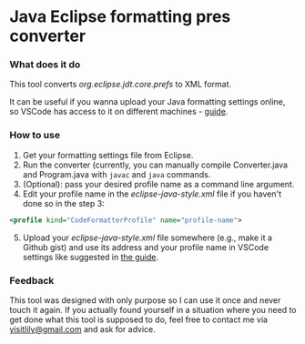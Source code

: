 # Java Eclipse formatting pres converter
### What does it do
This tool converts *org.eclipse.jdt.core.prefs* to XML format. 

It can be useful if you wanna upload your Java formatting settings online, so VSCode has access to it on different machines - [guide](https://github.com/redhat-developer/vscode-java/wiki/Formatter-settings). 

### How to use
1. Get your formatting settings file from Eclipse. 
2. Run the converter (currently, you can manually compile Converter.java and Program.java with `javac` and `java` commands. 
3. (Optional): pass your desired profile name as a command line argument.
4. Edit your profile name in the *eclipse-java-style.xml* file if you haven't done so in the step 3: 
```XML
<profile kind="CodeFormatterProfile" name="profile-name">
```
5. Upload your *eclipse-java-style.xml* file somewhere (e.g., make it a Github gist) and use its address and your profile name in VSCode settings like suggested in [the guide](https://github.com/redhat-developer/vscode-java/wiki/Formatter-settings).

### Feedback
This tool was designed with only purpose so I can use it once and never touch it again. If you actually found yourself in a situation where you need to get done what this tool is supposed to do, feel free to contact me via yisitlily@gmail.com and ask for advice. 
